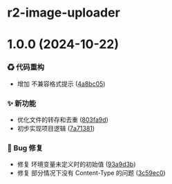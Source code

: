# r2-image-uploader

# 1.0.0 (2024-10-22)


### ♻ 代码重构

* 增加 不兼容格式提示 ([4a8bc05](https://github.com/CaoMeiYouRen/r2-image-uploader/commit/4a8bc05))


### ✨ 新功能

* 优化文件的转存和去重 ([803fa9d](https://github.com/CaoMeiYouRen/r2-image-uploader/commit/803fa9d))
* 初步实现项目逻辑 ([7a71381](https://github.com/CaoMeiYouRen/r2-image-uploader/commit/7a71381))


### 🐛 Bug 修复

* 修复 环境变量未定义时的初始值 ([93a9d3b](https://github.com/CaoMeiYouRen/r2-image-uploader/commit/93a9d3b))
* 修复 部分情况下没有 Content-Type 的问题 ([3c59ec0](https://github.com/CaoMeiYouRen/r2-image-uploader/commit/3c59ec0))
